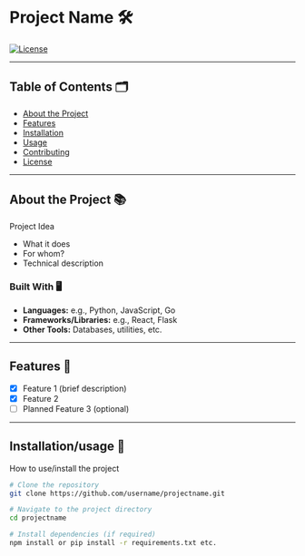 
# Project Name 🛠️

[![License](https://img.shields.io/badge/license-MIT-blue.svg)](LICENSE)  

---

## Table of Contents 🗂️

- [About the Project](#about-the-project)
- [Features](#features)
- [Installation](#installation)
- [Usage](#usage)
- [Contributing](#contributing)
- [License](#license)

---

## About the Project 📚

Project Idea
- What it does
- For whom?
- Technical description

### Built With 🖥️

- **Languages:** e.g., Python, JavaScript, Go
- **Frameworks/Libraries:** e.g., React, Flask
- **Other Tools:** Databases, utilities, etc.

---

## Features 🚀

- [x] Feature 1 (brief description)
- [x] Feature 2
- [ ] Planned Feature 3 (optional)

---

## Installation/usage 💾

How to use/install the project

```bash
# Clone the repository
git clone https://github.com/username/projectname.git

# Navigate to the project directory
cd projectname

# Install dependencies (if required)
npm install or pip install -r requirements.txt etc.
